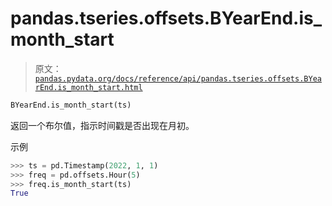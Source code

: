 # pandas.tseries.offsets.BYearEnd.is_month_start

> 原文：[`pandas.pydata.org/docs/reference/api/pandas.tseries.offsets.BYearEnd.is_month_start.html`](https://pandas.pydata.org/docs/reference/api/pandas.tseries.offsets.BYearEnd.is_month_start.html)

```py
BYearEnd.is_month_start(ts)
```

返回一个布尔值，指示时间戳是否出现在月初。

示例

```py
>>> ts = pd.Timestamp(2022, 1, 1)
>>> freq = pd.offsets.Hour(5)
>>> freq.is_month_start(ts)
True 
```
